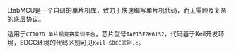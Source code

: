 LtabMCU是一个自研的单片机库，致力于快速编写单片机代码，而无需顾及复杂的底层协议。

适用于`CT107D 单片机竞赛实训平台`，芯片型号`IAP15F2K61S2`，代码基于Keil开发环境，SDCC环境的代码区别可见`Keil SDCC区别.c`。
